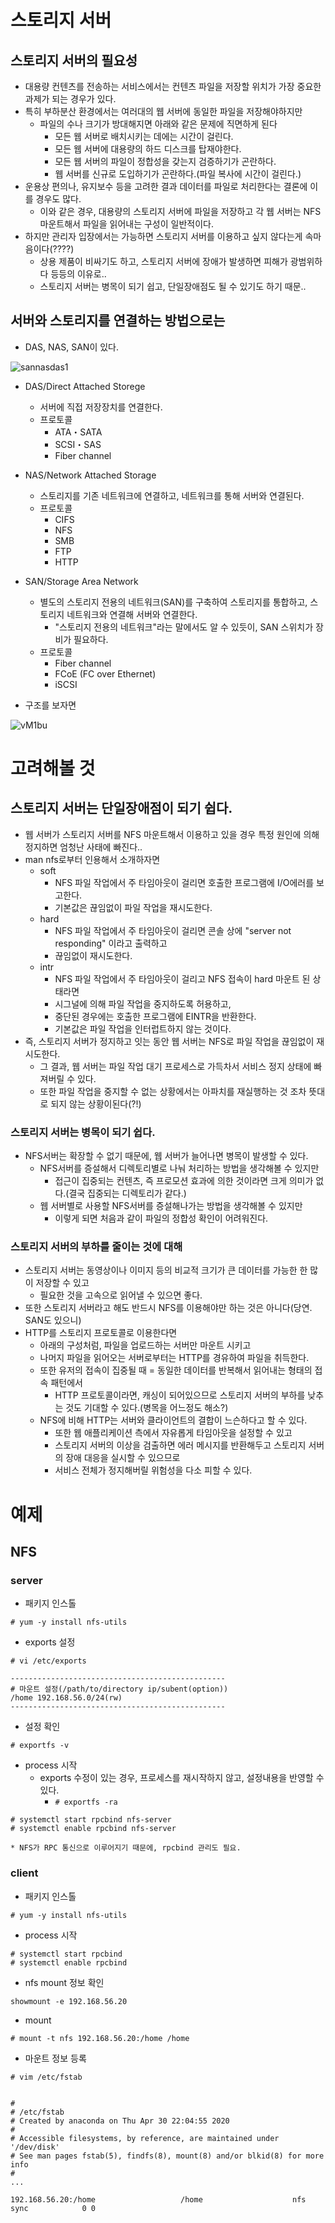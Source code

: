 # 스토리지 서버
## 스토리지 서버의 필요성
- 대용량 컨텐츠를 전송하는 서비스에서는 컨텐츠 파일을 저장할 위치가 가장 중요한 과제가 되는 경우가 있다.
- 특히 부하분산 환경에서는 여러대의 웹 서버에 동일한 파일을 저장해야하지만
    - 파일의 수나 크기가 방대해지면 아래와 같은 문제에 직면하게 된다
        - 모든 웹 서버로 배치시키는 데에는 시간이 걸린다.
        - 모든 웹 서버에 대용량의 하드 디스크를 탑재야한다.
        - 모든 웹 서버의 파일이 정합성을 갖는지 검증하기가 곤란하다.
        - 웹 서버를 신규로 도입하기가 곤란하다.(파일 복사에 시간이 걸린다.)
- 운용상 편의나, 유지보수 등을 고려한 결과 데이터를 파일로 처리한다는 결론에 이를 경우도 많다.
    - 이와 같은 경우, 대용량의 스토리지 서버에 파일을 저장하고 각 웹 서버는 NFS 마운트해서 파일을 읽어내는 구성이 일반적이다.
- 하지만 관리자 입장에서는 가능하면 스토리지 서버를 이용하고 싶지 않다는게 속마음이다(????)
    - 상용 제품이 비싸기도 하고, 스토리지 서버에 장애가 발생하면 피해가 광범위하다 등등의 이유로..
    - 스토리지 서버는 병목이 되기 쉽고, 단일장애점도 될 수 있기도 하기 때문..

## 서버와 스토리지를 연결하는 방법으로는
- DAS, NAS, SAN이 있다.

![sannasdas1](https://user-images.githubusercontent.com/19552819/98459077-666def80-21da-11eb-882e-a9783b7ce7b5.png)

- DAS/Direct Attached Storege
  - 서버에 직접 저장장치를 연결한다.
  - 프로토콜
    - ATA・SATA
    - SCSI・SAS
    - Fiber channel


- NAS/Network Attached Storage
  - 스토리지를 기존 네트워크에 연결하고, 네트워크를 통해 서버와 연결된다.
  - 프로토콜
    - CIFS
    - NFS
    - SMB
    - FTP
    - HTTP


- SAN/Storage Area Network
  - 별도의 스토리지 전용의 네트워크(SAN)를 구축하여 스토리지를 통합하고, 스토리지 네트워크와 연결해 서버와 연결한다.
    - "스토리지 전용의 네트워크"라는 말에서도 알 수 있듯이, SAN 스위치가 장비가 필요하다.
  - 프로토콜
    - Fiber channel
    - FCoE (FC over Ethernet)
    - iSCSI

- 구조를 보자면

![vM1bu](https://user-images.githubusercontent.com/19552819/98459152-57d40800-21db-11eb-8f32-f3b8925b9c2c.png)

# 고려해볼 것
## 스토리지 서버는 단일장애점이 되기 쉽다. 
- 웹 서버가 스토리지 서버를 NFS 마운트해서 이용하고 있을 경우 특정 원인에 의해 정지하면 엄청난 사태에 빠진다..
- man nfs로부터 인용해서 소개하자면
    - soft
        - NFS 파일 작업에서 주 타임아웃이 걸리면 호출한 프로그램에 I/O에러를 보고한다.
        - 기본값은 끊임없이 파일 작업을 재시도한다.
    - hard
        - NFS 파일 작업에서 주 타임아웃이 걸리면 콘솔 상에 "server not responding" 이라고 출력하고
        - 끊임없이 재시도한다.
    - intr
        - NFS 파일 작업에서 주 타임아웃이 걸리고 NFS 접속이 hard 마운트 된 상태라면 
        - 시그널에 의해 파일 작업을 중지하도록 허용하고,
        - 중단된 경우에는 호출한 프로그램에 EINTR을 반환한다.
        - 기본값은 파일 작업을 인터럽트하지 않는 것이다.
- 즉, 스토리지 서버가 정지하고 잇는 동안 웹 서버는 NFS로 파일 작업을 끊임없이 재시도한다.
    - 그 결과, 웹 서버는 파일 작업 대기 프로세스로 가득차서 서비스 정지 상태에 빠져버릴 수 있다.
    - 또한 파일 작업을 중지할 수 없는 상황에서는 아파치를 재실행하는 것 조차 뜻대로 되지 않는 상황이된다(?!)

### 스토리지 서버는 병목이 되기 쉽다.
- NFS서버는 확장할 수 없기 때문에, 웹 서버가 늘어나면 병목이 발생할 수 있다.
    - NFS서버를 증설해서 디렉토리별로 나눠 처리하는 방법을 생각해볼 수 있지만
        - 접근이 집중되는 컨텐츠, 즉 프로모션 효과에 의한 것이라면 크게 의미가 없다.(결국 집중되는 디렉토리가 같다.)
    - 웹 서버별로 사용할 NFS서버를 증설해나가는 방법을 생각해볼 수 있지만
        - 이렇게 되면 처음과 같이 파일의 정합성 확인이 어려워진다.

### 스토리지 서버의 부하를 줄이는 것에 대해
- 스토리지 서버는 동영상이나 이미지 등의 비교적 크기가 큰 데이터를 가능한 한 많이 저장할 수 있고
    - 필요한 것을 고속으로 읽어낼 수 있으면 좋다.
- 또한 스토리지 서버라고 해도 반드시 NFS를 이용해야만 하는 것은 아니다(당연. SAN도 있으니)
- HTTP를 스토리지 프로토콜로 이용한다면
    - 아래의 구성처럼, 파일을 업로드하는 서버만 마운트 시키고
    - 나머지 파일을 읽어오는 서버로부터는 HTTP를 경유하여 파일을 취득한다.
    - 또한 유저의 접속이 집중될 때 = 동일한 데이터를 반복해서 읽어내는 형태의 접속 패턴에서
        - HTTP 프로토콜이라면, 캐싱이 되어있으므로 스토리지 서버의 부하를 낮추는 것도 기대할 수 있다.(병목을 어느정도 해소?)
    - NFS에 비해 HTTP는 서버와 클라이언트의 결합이 느슨하다고 할 수 있다.
        - 또한 웹 애플리케이션 측에서 자유롭게 타임아웃을 설정할 수 있고
        - 스토리지 서버의 이상을 검출하면 에러 메시지를 반환해두고 스토리지 서버의 장애 대응을 실시할 수 있으므로
        - 서비스 전체가 정지해버릴 위험성을 다소 피할 수 있다.

# 예제
## NFS
### server

- 패키지 인스톨
```
# yum -y install nfs-utils
```

- exports 설정
```
# vi /etc/exports

------------------------------------------------
# 마운트 설정(/path/to/directory ip/subent(option))
/home 192.168.56.0/24(rw)
------------------------------------------------
```

- 설정 확인
```
# exportfs -v
```

- process 시작
  - exports 수정이 있는 경우, 프로세스를 재시작하지 않고, 설정내용을 반영할 수 있다.
    - `# exportfs -ra`
```
# systemctl start rpcbind nfs-server
# systemctl enable rpcbind nfs-server

* NFS가 RPC 통신으로 이루어지기 때문에, rpcbind 관리도 필요.
```

### client
- 패키지 인스톨
```
# yum -y install nfs-utils
```

- process 시작
```
# systemctl start rpcbind 
# systemctl enable rpcbind 
```

- nfs mount 정보 확인
```
showmount -e 192.168.56.20
```

- mount
```
# mount -t nfs 192.168.56.20:/home /home
```

- 마운트 정보 등록 
```
# vim /etc/fstab


#
# /etc/fstab
# Created by anaconda on Thu Apr 30 22:04:55 2020
#
# Accessible filesystems, by reference, are maintained under '/dev/disk'
# See man pages fstab(5), findfs(8), mount(8) and/or blkid(8) for more info
#
...

192.168.56.20:/home                   /home                    nfs     sync            0 0

```
